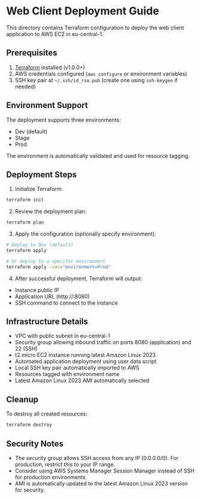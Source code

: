 # Web Client Deployment Guide

This directory contains Terraform configuration to deploy the web client application to AWS EC2 in eu-central-1.

## Prerequisites

1. [Terraform](https://www.terraform.io/downloads.html) installed (v1.0.0+)
2. AWS credentials configured (`aws configure` or environment variables)
3. SSH key pair at `~/.ssh/id_rsa.pub` (create one using `ssh-keygen` if needed)

## Environment Support

The deployment supports three environments:
- Dev (default)
- Stage
- Prod

The environment is automatically validated and used for resource tagging.

## Deployment Steps

1. Initialize Terraform:
```bash
terraform init
```

2. Review the deployment plan:
```bash
terraform plan
```

3. Apply the configuration (optionally specify environment):
```bash
# Deploy to Dev (default)
terraform apply

# Or deploy to a specific environment
terraform apply -var="environment=Prod"
```

4. After successful deployment, Terraform will output:
- Instance public IP
- Application URL (http://<public-ip>:8080)
- SSH command to connect to the instance

## Infrastructure Details

- VPC with public subnet in eu-central-1
- Security group allowing inbound traffic on ports 8080 (application) and 22 (SSH)
- t2.micro EC2 instance running latest Amazon Linux 2023
- Automated application deployment using user data script
- Local SSH key pair automatically imported to AWS
- Resources tagged with environment name
- Latest Amazon Linux 2023 AMI automatically selected

## Cleanup

To destroy all created resources:
```bash
terraform destroy
```

## Security Notes

- The security group allows SSH access from any IP (0.0.0.0/0). For production, restrict this to your IP range.
- Consider using AWS Systems Manager Session Manager instead of SSH for production environments.
- AMI is automatically updated to the latest Amazon Linux 2023 version for security.
